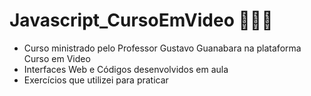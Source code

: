 # Javascript_CursoEmVideo 👩🏽‍💻
 - Curso ministrado pelo Professor Gustavo Guanabara na plataforma Curso em Video
 - Interfaces Web e Códigos desenvolvidos em aula
 - Exercícios que utilizei para praticar
